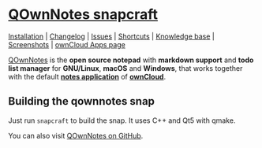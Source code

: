 # [QOwnNotes snapcraft](https://www.qownnotes.org "QOwnNotes Official Site") 

[Installation](https://www.qownnotes.org/installation) | 
[Changelog](https://www.qownnotes.org/changelog/QOwnNotes) | 
[Issues](https://github.com/pbek/QOwnNotes/issues) | 
[Shortcuts](https://www.qownnotes.org/shortcuts/QOwnNotes) |
[Knowledge base](https://www.qownnotes.org/getting-started/concept.html) |
[Screenshots](https://www.qownnotes.org/getting-started/overview.html) |
[ownCloud Apps page](https://apps.owncloud.com/content/show.php?content=168497)


[QOwnNotes](https://www.qownnotes.org) is the **open source notepad** with **markdown support** and **todo list manager** for **GNU/Linux**, **macOS** and **Windows**, that works together with the default [**notes application**](https://github.com/owncloud/notes) of [**ownCloud**](http://owncloud.org/).

## Building the qownnotes snap

Just run `snapcraft` to build the snap. It uses C++ and Qt5 with qmake.


You can also visit [QOwnNotes on GitHub](https://github.com/pbek/QOwnNotes).
